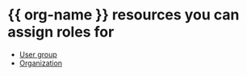# {{ org-name }} resources you can assign roles for

* [User group](../../../organization/operations/manage-groups.md)
* [Organization](../../../overview/roles-and-resources.md)
